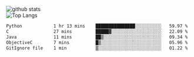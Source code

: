 ![github stats](https://github-readme-stats.vercel.app/api?username=AndreFerreira5&show_icons=true&theme=dark&count_private=true)
<br>
![Top Langs](https://github-readme-stats.vercel.app/api/top-langs/?username=AndreFerreira5&layout=compact&theme=dark)
<br>
<!--START_SECTION:waka-->

```txt
Python            1 hr 13 mins    ███████████████░░░░░░░░░░   59.97 %
C                 27 mins         █████▓░░░░░░░░░░░░░░░░░░░   22.09 %
Java              11 mins         ██▒░░░░░░░░░░░░░░░░░░░░░░   09.34 %
ObjectiveC        7 mins          █▒░░░░░░░░░░░░░░░░░░░░░░░   05.96 %
GitIgnore file    1 min           ▒░░░░░░░░░░░░░░░░░░░░░░░░   01.22 %
```

<!--END_SECTION:waka-->
